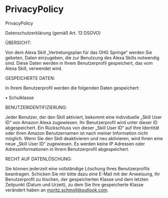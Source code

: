 # PrivacyPolicy
PrivacyPolicy

Datenschutzerklärung (gemäß Art. 13 DSGVO)

ÜBERSICHT:

Von dem Alexa Skill „Vertretungsplan für das OHG Springe“ werden Sie gebeten, 
Daten einzugeben, die zur Benutzung des Alexa Skills notwendig sind. Diese Daten werden in 
Ihrem Benutzerprofil gespeichert, das vom Alexa Skill, verwendet wird.


GESPEICHERTE DATEN:

In Ihrem Benutzerprofil werden die folgenden Daten gespeichert:

• Schulklasse


BENUTZERIDENTIFIZIERUNG:

Jeder Benutzer, der den Skill aktiviert, bekommt eine individuelle „Skill User ID“ von Amazon Alexa zugewiesen. 
Ihr Benutzerprofil wird unter dieser ID abgespeichert. Ein Rückschluss von dieser „Skill User ID“ auf Ihre Identität
oder ihren Amazon Benutzernamen ist nach meiner Information nicht möglich. Wenn Sie den Skill deaktivieren und neu
aktivieren, wird Ihnen eine neue „Skill User ID“ zugewiesen. Es werden keine IP Adressen oder Adressinformationen in
Ihrem Benutzerprofil abgespeichert.

RECHT AUF DATENLÖSCHUNG:

Sie können jederzeit eine vollständige Löschung Ihres Benutzerprofils beantragen. 
Schicken Sie mir bitte dazu eine E-Mail mit der Anweisung, Ihr Benutzerprofil zu 
löschen, der gespeicherten Klasse und dem letzten Zeitpunkt (Datum und Urzeit), zu dem Sie Ihre gespeicherte Klasse verändert haben 
an moritz.schmoll@outlook.com.
